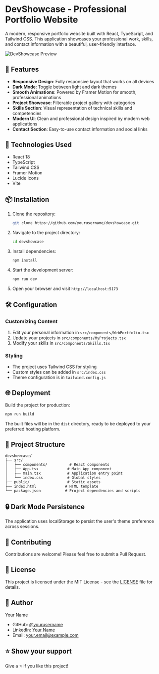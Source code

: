 # DevShowcase - Professional Portfolio Website

A modern, responsive portfolio website built with React, TypeScript, and Tailwind CSS. This application showcases your professional work, skills, and contact information with a beautiful, user-friendly interface.

![DevShowcase Preview](preview.png)

## 🌟 Features

- **Responsive Design**: Fully responsive layout that works on all devices
- **Dark Mode**: Toggle between light and dark themes
- **Smooth Animations**: Powered by Framer Motion for smooth, professional animations
- **Project Showcase**: Filterable project gallery with categories
- **Skills Section**: Visual representation of technical skills and competencies
- **Modern UI**: Clean and professional design inspired by modern web applications
- **Contact Section**: Easy-to-use contact information and social links

## 🚀 Technologies Used

- React 18
- TypeScript
- Tailwind CSS
- Framer Motion
- Lucide Icons
- Vite

## 📦 Installation

1. Clone the repository:
   ```bash
   git clone https://github.com/yourusername/devshowcase.git
   ```

2. Navigate to the project directory:
   ```bash
   cd devshowcase
   ```

3. Install dependencies:
   ```bash
   npm install
   ```

4. Start the development server:
   ```bash
   npm run dev
   ```

5. Open your browser and visit `http://localhost:5173`

## 🛠️ Configuration

### Customizing Content

1. Edit your personal information in `src/components/WebPortfolio.tsx`
2. Update your projects in `src/components/MyProjects.tsx`
3. Modify your skills in `src/components/Skills.tsx`

### Styling

- The project uses Tailwind CSS for styling
- Custom styles can be added in `src/index.css`
- Theme configuration is in `tailwind.config.js`

## 🌐 Deployment

Build the project for production:

```bash
npm run build
```

The built files will be in the `dist` directory, ready to be deployed to your preferred hosting platform.

## 📝 Project Structure

```
devshowcase/
├── src/
│   ├── components/          # React components
│   ├── App.tsx             # Main App component
│   ├── main.tsx            # Application entry point
│   └── index.css           # Global styles
├── public/                 # Static assets
├── index.html             # HTML template
└── package.json           # Project dependencies and scripts
```

## 🔒 Dark Mode Persistence

The application uses localStorage to persist the user's theme preference across sessions.

## 🤝 Contributing

Contributions are welcome! Please feel free to submit a Pull Request.

## 📄 License

This project is licensed under the MIT License - see the [LICENSE](LICENSE) file for details.

## 👤 Author

Your Name
- GitHub: [@yourusername](https://github.com/yourusername)
- LinkedIn: [Your Name](https://linkedin.com/in/yourusername)
- Email: your.email@example.com

## ⭐ Show your support

Give a ⭐️ if you like this project!